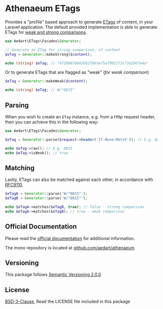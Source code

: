 # Athenaeum ETags

Provides a "profile" based approach to generate [ETags](https://developer.mozilla.org/en-US/docs/Web/HTTP/Headers/ETag) of content, in your Laravel application.
The default provided implementation is able to generate ETags for [weak and strong comparisons](https://httpwg.org/specs/rfc9110.html#entity.tag.comparison).

```php
use Aedart\ETags\Facades\Generator;

// Generate an ETag for strong comparison, of content
$eTag = Generator::makeStrong($content);

echo (string) $eTag; // "4720b076892bb2fb65e75af902273c73a2967e4a"
```

Or to generate ETags that are flagged as "weak" (_for weak comparison_)

```php
$eTag = Generator::makeWeak($content);

echo (string) $eTag; // W/"0815"
```

## Parsing

When you wish to create an `ETag` instance, e.g. from a Http request header, then you can achieve this in the following way:

```php
use Aedart\ETags\Facades\Generator;

$eTag = Generator::parse($request->header('If-None-Match')); // E.g. W/"0815"

echo $eTag->raw(); // E.g. 0815
echo $eTag->isWeak(); // true
```

## Matching

Lastly, ETags can also be matched against each other, in accordance with [RFC9110](https://httpwg.org/specs/rfc9110.html#rfc.section.8.8.3.2).

```php
$eTagA = Generator::parse('W/"0815"');
$eTagB = Generator::parse('W/"0815"');

echo $eTagA->matches($eTagB, true); // false - strong comparison
echo $eTagA->matches($eTagB); // true - weak comparison
```

## Official Documentation

Please read the [official documentation](https://aedart.github.io/athenaeum/) for additional information.

The mono repository is located at [github.com/aedart/athenaeum](https://github.com/aedart/athenaeum)

## Versioning

This package follows [Semantic Versioning 2.0.0](http://semver.org/)

## License

[BSD-3-Clause](http://spdx.org/licenses/BSD-3-Clause), Read the LICENSE file included in this package
